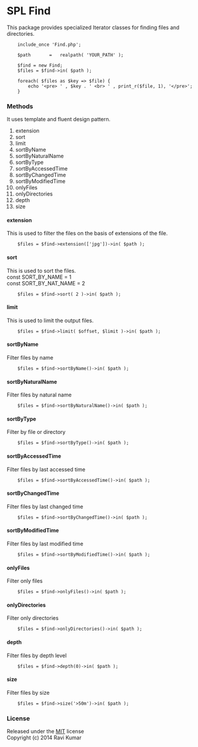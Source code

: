 SPL Find
==========

This package provides specialized Iterator classes for finding files and directories.

```
	include_once 'Find.php';

	$path 		=	realpath( 'YOUR_PATH' );

	$find = new Find;
	$files = $find->in( $path );

	foreach( $files as $key => $file) {
		echo '<pre> ' , $key . ' <br> ' , print_r($file, 1), '</pre>';
	}
```
### Methods

It uses template and fluent design pattern. 

1. extension
2. sort
3. limit
4. sortByName
5. sortByNaturalName
6. sortByType
7. sortByAccessedTime
7. sortByChangedTime
8. sortByModifiedTime
9. onlyFiles
10. onlyDirectories
11. depth
12. size

#### extension
This is used to filter the files on the basis of extensions of the file.
```
	$files = $find->extension(['jpg'])->in( $path );	
```
#### sort
This is used to sort the files. <br>
const SORT_BY_NAME		=	1 <br>
const SORT_BY_NAT_NAME 	= 	2
```
	$files = $find->sort( 2 )->in( $path );	
```
#### limit
This is used to limit the output files.
```
	$files = $find->limit( $offset, $limit )->in( $path );	
```
#### sortByName
Filter files by name
```
	$files = $find->sortByName()->in( $path );	
```
#### sortByNaturalName
Filter files by natural name
```
	$files = $find->sortByNaturalName()->in( $path );	
```
#### sortByType
Filter by file or directory
```
	$files = $find->sortByType()->in( $path );	
```
#### sortByAccessedTime
Filter files by last accessed time
```
	$files = $find->sortByAccessedTime()->in( $path );	
```
#### sortByChangedTime
Filter files by last changed time
```
	$files = $find->sortByChangedTime()->in( $path );	
```
#### sortByModifiedTime
Filter files by last modified time
```
	$files = $find->sortByModifiedTime()->in( $path );	
```
#### onlyFiles
Filter only files
```
	$files = $find->onlyFiles()->in( $path );	
```
#### onlyDirectories
Filter only directories
```
	$files = $find->onlyDirectories()->in( $path );	
```
#### depth
Filter files by depth level
```
	$files = $find->depth(0)->in( $path );	
```
#### size
Filter files by size
```
	$files = $find->size('>50m')->in( $path );	
```

### License ###

Released under the [MIT](http://www.opensource.org/licenses/mit-license.php) license<br>
Copyright (c) 2014 Ravi Kumar
